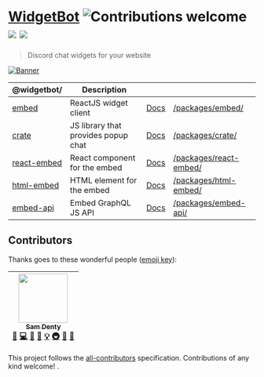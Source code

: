 # [WidgetBot](https://widgetbot.io) ![Contributions welcome](https://img.shields.io/badge/contributions-welcome-orange.svg) [![](https://data.jsdelivr.com/v1/package/npm/@widgetbot/crate/badge?style=rounded)](https://www.jsdelivr.com/package/npm/@widgetbot/crate) [![](https://data.jsdelivr.com/v1/package/npm/@widgetbot/html-embed/badge?style=rounded)](https://www.jsdelivr.com/package/npm/@widgetbot/html-embed)

> Discord chat widgets for your website

[![Banner](./.github/banner.png)](https://widgetbot.io)

| @widgetbot/                                                    | Description                         |                                                      |                                                  |
| -------------------------------------------------------------- | ----------------------------------- | ---------------------------------------------------- | ------------------------------------------------ |
| [embed](https://widgetbot.io)                                  | ReactJS widget client               | [Docs](https://docs.widgetbot.io/embed/)             | [/packages/embed/](/packages/embed/)             |
| [crate](http://npmjs.com/package/@widgetbot/crate)             | JS library that provides popup chat | [Docs](https://docs.widgetbot.io/embed/crate/)       | [/packages/crate/](/packages/crate/)             |
| [react-embed](http://npmjs.com/package/@widgetbot/react-embed) | React component for the embed       | [Docs](https://docs.widgetbot.io/embed/react-embed/) | [/packages/react-embed/](/packages/react-embed/) |
| [html-embed](http://npmjs.com/package/@widgetbot/html-embed)   | HTML element for the embed          | [Docs](https://docs.widgetbot.io/embed/html-embed/)  | [/packages/html-embed/](/packages/html-embed/)   |
| [embed-api](http://npmjs.com/package/@widgetbot/embed-api)     | Embed GraphQL JS API                | [Docs](https://docs.widgetbot.io/embed/embed-api/)   | [/packages/embed-api/](/packages/embed-api/)     |

## Contributors

Thanks goes to these wonderful people ([emoji key](https://github.com/kentcdodds/all-contributors#emoji-key)):

<!-- ALL-CONTRIBUTORS-LIST:START - Do not remove or modify this section -->
<!-- prettier-ignore -->
| [<img src="https://avatars1.githubusercontent.com/u/13242392?v=4" width="100px;"/><br /><sub><b>Sam Denty</b></sub>](https://samdd.me)<br />[🐛](https://github.com/widgetbot-io/widgetbot/widgetbot-io/WidgetBot/issues?q=author%3Asamdenty99 "Bug reports") [💻](https://github.com/widgetbot-io/widgetbot/widgetbot-io/WidgetBot/commits?author=samdenty99 "Code") [🎨](#design-samdenty99 "Design") [📖](https://github.com/widgetbot-io/widgetbot/widgetbot-io/WidgetBot/commits?author=samdenty99 "Documentation") [💡](#example-samdenty99 "Examples") [🚇](#infra-samdenty99 "Infrastructure (Hosting, Build-Tools, etc)") [👀](#review-samdenty99 "Reviewed Pull Requests") [🔧](#tool-samdenty99 "Tools") |
| :---: |

<!-- ALL-CONTRIBUTORS-LIST:END -->

This project follows the [all-contributors](https://github.com/kentcdodds/all-contributors) specification. Contributions of any kind welcome!
.
